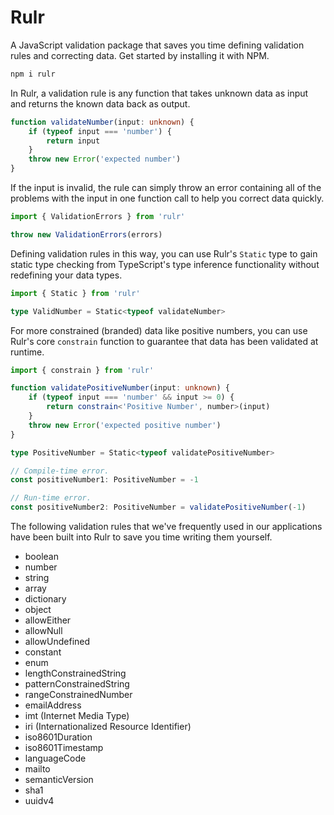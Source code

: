 # Rulr

A JavaScript validation package that saves you time defining validation rules and correcting data. Get started by installing it with NPM.

```sh
npm i rulr
```

In Rulr, a validation rule is any function that takes unknown data as input and returns the known data back as output.

```ts
function validateNumber(input: unknown) {
	if (typeof input === 'number') {
		return input
	}
	throw new Error('expected number')
}
```

If the input is invalid, the rule can simply throw an error containing all of the problems with the input in one function call to help you correct data quickly.

```ts
import { ValidationErrors } from 'rulr'

throw new ValidationErrors(errors)
```

Defining validation rules in this way, you can use Rulr's `Static` type to gain static type checking from TypeScript's type inference functionality without redefining your data types.

```ts
import { Static } from 'rulr'

type ValidNumber = Static<typeof validateNumber>
```

For more constrained (branded) data like positive numbers, you can use Rulr's core `constrain` function to guarantee that data has been validated at runtime.

```ts
import { constrain } from 'rulr'

function validatePositiveNumber(input: unknown) {
	if (typeof input === 'number' && input >= 0) {
		return constrain<'Positive Number', number>(input)
	}
	throw new Error('expected positive number')
}

type PositiveNumber = Static<typeof validatePositiveNumber>

// Compile-time error.
const positiveNumber1: PositiveNumber = -1

// Run-time error.
const positiveNumber2: PositiveNumber = validatePositiveNumber(-1)
```

The following validation rules that we've frequently used in our applications have been built into Rulr to save you time writing them yourself.

- boolean
- number
- string
- array
- dictionary
- object
- allowEither
- allowNull
- allowUndefined
- constant
- enum
- lengthConstrainedString
- patternConstrainedString
- rangeConstrainedNumber
- emailAddress
- imt (Internet Media Type)
- iri (Internationalized Resource Identifier)
- iso8601Duration
- iso8601Timestamp
- languageCode
- mailto
- semanticVersion
- sha1
- uuidv4
